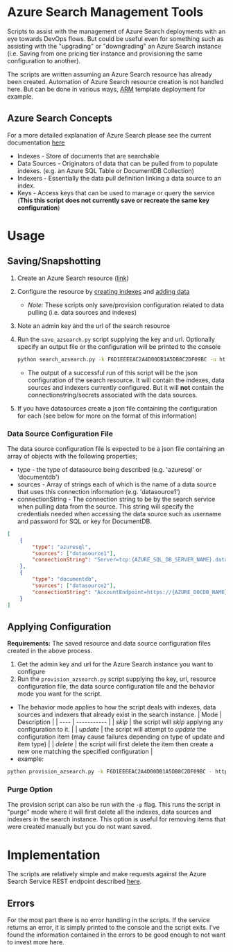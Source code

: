 # Azure Search Management Tools
Scripts to assist with the management of Azure Search deployments with an eye towards DevOps flows. But could be useful even for something such as assisting with the "upgrading" or "downgrading" an Azure Search instance (i.e. Saving from one pricing tier instance and provisioning the same configuration to another).

The scripts are written assuming an Azure Search resource has already been created. Automation of Azure Search resource creation is not handled here. But can be done in various ways, [ARM](https://azure.microsoft.com/en-us/documentation/articles/resource-group-overview/) template deployment for example.


## Azure Search Concepts
For a more detailed explanation of Azure Search please see the current documentation [here](https://azure.microsoft.com/en-us/documentation/articles/search-what-is-azure-search/)
- Indexes - Store of documents that are searchable
- Data Sources - Originators of data that can be pulled from to populate indexes. (e.g. an Azure SQL Table or DocumentDB Collection)
- Indexers - Essentially the data pull definition linking a data source to an index.
- Keys - Access keys that can be used to manage or query the service (**This this script does not currently save or recreate the same key configuration**)

# Usage

## Saving/Snapshotting

1. Create an Azure Search resource ([link](https://azure.microsoft.com/en-us/documentation/articles/search-create-service-portal/))
1. Configure the resource by [creating indexes](https://azure.microsoft.com/en-us/documentation/articles/search-what-is-an-index/) and [adding data](https://azure.microsoft.com/en-us/documentation/articles/search-what-is-data-import/)
   - *Note:* These scripts only save/provision configuration related to data pulling (i.e. data sources and indexes)
1. Note an admin key and the url of the search resource
1. Run the `save_azsearch.py` script supplying the key and url. Optionally specify an output file or the configuration will be printed to the console
   ```sh
   python search_azsearch.py -k F6D1EEEEAC2A4D00DB1A5DB8C2DF09BC -u https://azsearchmanagement.search.windows.net -o azsearchmgmnt.json
   ```

   - The output of a successful run of this script will be the json configuration of the search resource. It will contain the indexes, data sources and indexers currently configured. But it will **not** contain the connectionstring/secrets associated with the data sources.
1. If you have datasources create a json file containing the configuration for each (see below for more on the format of this information)

### Data Source Configuration File

The data source configuration file is expected to be a json file containing an array of objects with the following properties;
- type - the type of datasource being described (e.g. 'azuresql' or 'documentdb')
- sources - Array of strings each of which is the name of a data source that uses this connection information (e.g. 'datasource1')
- connectionString - The connection string to be by the search service when pulling data from the source. This string will specify the credentials needed when accessing the data source such as username and password for SQL or key for DocumentDB.
```json
[
    {
        "type": "azuresql",
        "sources": ["datasource1"],
        "connectionString": "Server=tcp:{AZURE_SQL_DB_SERVER_NAME}.database.windows.net,1433;Initial Catalog={AZURE_SQL_DB_NAME};Persist Security Info=False;User ID={SQL_USERNAME};Password={SQL_USER_PASSWORD};MultipleActiveResultSets=False;Encrypt=True;TrustServerCertificate=False;Connection Timeout=30;"
    },
    {
        "type": "documentdb",
        "sources": ["datasource2"],
        "connectionString": "AccountEndpoint=https://{AZURE_DOCDB_NAME}.documents.azure.com:443/;AccountKey={AZURE_DOCDB_ACCESS_KEY};Database={AZURE_DOCDB_DB_NAME};"
    }
]
```

## Applying Configuration

**Requirements:** The saved resource and data source configuration files created in the above process.
1. Get the admin key and url for the Azure Search instance you want to configure
1. Run the `provision_azsearch.py` script supplying the key, url, resource configuration file, the data source configuration file and the behavior mode you want for the script.
  - The behavior mode applies to how the script deals with indexes, data sources and indexers that already exist in the search instance.
    | Mode | Description |
    | ---- | ----------- |
    | *skip*  | the script will *skip* applying any configuration to it. |
    | *update* | the script will attempt to *update* the configuration item (may cause failures depending on type of update and item type) |
    | *delete* | the script will first delete the item then create a new one matching the specified configuration |
  - example:
  ```sh
  python provision_azsearch.py -k F6D1EEEEAC2A4D00DB1A5DB8C2DF09BC - https://azsearchmanagement.search.windows.net -c azsearchmgmnt.json -d azsearchmgmnt_datasources.json -b skip
  ```

### Purge Option

The provision script can also be run with the `-p` flag. This runs the script in "purge" mode where it will first delete all the indexes, data sources and indexers in the search instance. This option is useful for removing items that were created manually but you do not want saved.



# Implementation

The scripts are relatively simple and make requests against the Azure Search Service REST endpoint described [here](https://msdn.microsoft.com/library/dn798935.aspx).

## Errors

For the most part there is no error handling in the scripts. If the service returns an error, it is simply printed to the console and the script exits. I've found the information contained in the errors to be good enough to not want to invest more here.